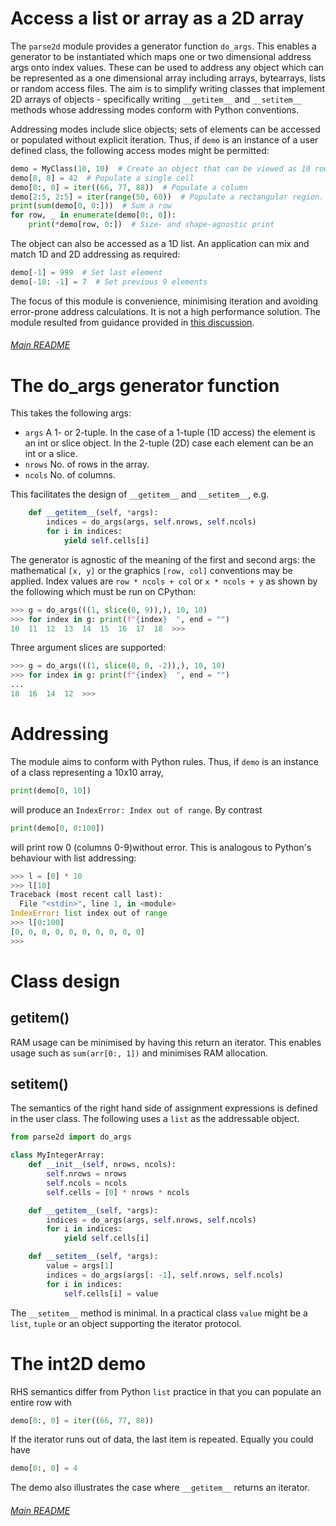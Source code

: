 # Access a list or array as a 2D array

The `parse2d` module provides a generator function `do_args`. This enables a
generator to be instantiated which maps one or two dimensional address args
onto index values. These can be used to address any object which can be
represented as a one dimensional array including arrays, bytearrays, lists or
random access files. The aim is to simplify writing classes that implement 2D
arrays of objects - specifically writing `__getitem__` and `__setitem__`
methods whose addressing modes conform with Python conventions.

Addressing modes include slice objects; sets of elements can be accessed or
populated without explicit iteration. Thus, if `demo` is an instance of a user
defined class, the following access modes might be permitted:
```python
demo = MyClass(10, 10)  # Create an object that can be viewed as 10 rows * 10 cols
demo[8, 8] = 42  # Populate a single cell
demo[0:, 0] = iter((66, 77, 88))  # Populate a column
demo[2:5, 2:5] = iter(range(50, 60))  # Populate a rectangular region.
print(sum(demo[0, 0:]))  # Sum a row
for row, _ in enumerate(demo[0:, 0]):
    print(*demo[row, 0:])  # Size- and shape-agnostic print
```
The object can also be accessed as a 1D list. An application can mix and match
1D and 2D addressing as required:
```python
demo[-1] = 999  # Set last element
demo[-10: -1] = 7  # Set previous 9 elements
```
The focus of this module is convenience, minimising iteration and avoiding
error-prone address calculations. It is not a high performance solution. The
module resulted from guidance provided in
[this discussion](https://github.com/orgs/micropython/discussions/11611).

###### [Main README](../README.md)

# The do_args generator function

This takes the following args:
 * `args` A 1- or 2-tuple. In the case of a 1-tuple (1D access) the element is
 an int or slice object. In the 2-tuple (2D) case each element can be an int or
 a slice.
 * `nrows` No. of rows in the array.
 * `ncols` No. of columns.

This facilitates the design of `__getitem__` and `__setitem__`, e.g.
```python
    def __getitem__(self, *args):
        indices = do_args(args, self.nrows, self.ncols)
        for i in indices:
            yield self.cells[i]
```
The generator is agnostic of the meaning of the first and second args: the
mathematical `[x, y]` or the graphics `[row, col]` conventions may be applied.
Index values are `row * ncols + col` or `x * ncols + y` as shown by the
following which must be run on CPython:
```python
>>> g = do_args(((1, slice(0, 9)),), 10, 10)
>>> for index in g: print(f"{index}  ", end = "")
10  11  12  13  14  15  16  17  18  >>> 
```
Three argument slices are supported:
```python
>>> g = do_args(((1, slice(8, 0, -2)),), 10, 10)
>>> for index in g: print(f"{index}  ", end = "")
... 
18  16  14  12  >>> 
```
# Addressing

The module aims to conform with Python rules. Thus, if `demo` is an instance of
a class representing a 10x10 array,
```python
print(demo[0, 10])
```
will produce an `IndexError: Index out of range`. By contrast
```python
print(demo[0, 0:100])
```
will print row 0 (columns 0-9)without error. This is analogous to Python's
behaviour with list addressing:
```python
>>> l = [0] * 10
>>> l[10]
Traceback (most recent call last):
  File "<stdin>", line 1, in <module>
IndexError: list index out of range
>>> l[0:100]
[0, 0, 0, 0, 0, 0, 0, 0, 0, 0]
>>> 
```
# Class design

## __getitem__()

RAM usage can be minimised by having this return an iterator. This enables
usage such as `sum(arr[0:, 1])` and minimises RAM allocation.

## __setitem__()

The semantics of the right hand side of assignment expressions is defined in
the user class. The following uses a `list` as the addressable object.
```python
from parse2d import do_args

class MyIntegerArray:
    def __init__(self, nrows, ncols):
        self.nrows = nrows
        self.ncols = ncols
        self.cells = [0] * nrows * ncols

    def __getitem__(self, *args):
        indices = do_args(args, self.nrows, self.ncols)
        for i in indices:
            yield self.cells[i]

    def __setitem__(self, *args):
        value = args[1]
        indices = do_args(args[: -1], self.nrows, self.ncols)
        for i in indices:
            self.cells[i] = value
```
The `__setitem__` method is minimal. In a practical class `value` might be a
`list`, `tuple` or an object supporting the iterator protocol.

# The int2D demo

RHS semantics differ from Python `list` practice in that you can populate an
entire row with
```python
demo[0:, 0] = iter((66, 77, 88))
```
If the iterator runs out of data, the last item is repeated. Equally you could
have
```python
demo[0:, 0] = 4
```
The demo also illustrates the case where `__getitem__` returns an iterator.

###### [Main README](../README.md)
